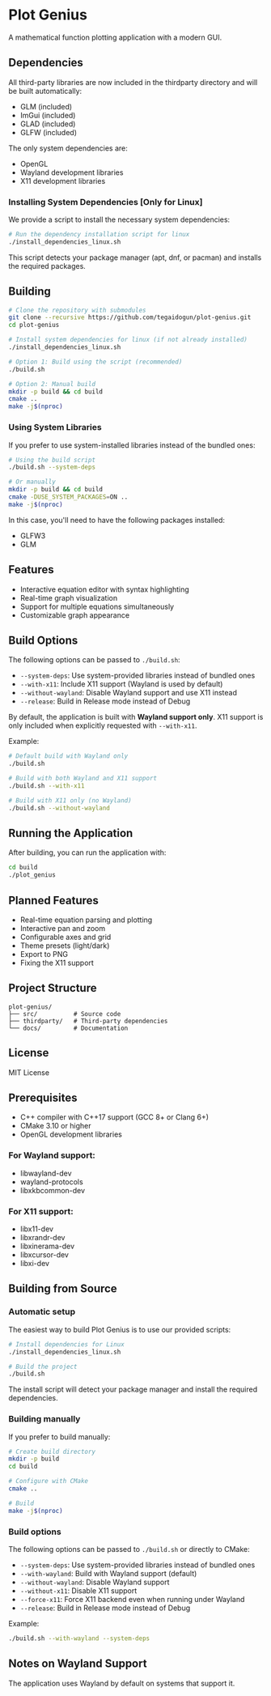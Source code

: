 # Plot Genius

A mathematical function plotting application with a modern GUI.

## Dependencies

All third-party libraries are now included in the thirdparty directory and will be built automatically:
- GLM (included)
- ImGui (included)
- GLAD (included)
- GLFW (included)

The only system dependencies are:
- OpenGL
- Wayland development libraries
- X11 development libraries

### Installing System Dependencies [Only for Linux]

We provide a script to install the necessary system dependencies:

```bash
# Run the dependency installation script for linux
./install_dependencies_linux.sh
```

This script detects your package manager (apt, dnf, or pacman) and installs the required packages.

## Building

```bash
# Clone the repository with submodules
git clone --recursive https://github.com/tegaidogun/plot-genius.git
cd plot-genius

# Install system dependencies for linux (if not already installed)
./install_dependencies_linux.sh

# Option 1: Build using the script (recommended)
./build.sh

# Option 2: Manual build
mkdir -p build && cd build
cmake ..
make -j$(nproc)
```

### Using System Libraries

If you prefer to use system-installed libraries instead of the bundled ones:

```bash
# Using the build script
./build.sh --system-deps

# Or manually
mkdir -p build && cd build
cmake -DUSE_SYSTEM_PACKAGES=ON ..
make -j$(nproc)
```

In this case, you'll need to have the following packages installed:
- GLFW3
- GLM

## Features

- Interactive equation editor with syntax highlighting
- Real-time graph visualization
- Support for multiple equations simultaneously
- Customizable graph appearance

## Build Options

The following options can be passed to `./build.sh`:

- `--system-deps`: Use system-provided libraries instead of bundled ones
- `--with-x11`: Include X11 support (Wayland is used by default)
- `--without-wayland`: Disable Wayland support and use X11 instead
- `--release`: Build in Release mode instead of Debug

By default, the application is built with **Wayland support only**. X11 support is only
included when explicitly requested with `--with-x11`.

Example:
```bash
# Default build with Wayland only
./build.sh

# Build with both Wayland and X11 support
./build.sh --with-x11

# Build with X11 only (no Wayland)
./build.sh --without-wayland
```

## Running the Application

After building, you can run the application with:

```bash
cd build
./plot_genius
```

## Planned Features

- Real-time equation parsing and plotting
- Interactive pan and zoom
- Configurable axes and grid
- Theme presets (light/dark)
- Export to PNG
- Fixing the X11 support

## Project Structure

```
plot-genius/
├── src/          # Source code
├── thirdparty/   # Third-party dependencies
└── docs/         # Documentation
```

## License

MIT License 

## Prerequisites

- C++ compiler with C++17 support (GCC 8+ or Clang 6+)
- CMake 3.10 or higher
- OpenGL development libraries

### For Wayland support:
- libwayland-dev
- wayland-protocols
- libxkbcommon-dev

### For X11 support:
- libx11-dev
- libxrandr-dev
- libxinerama-dev
- libxcursor-dev
- libxi-dev

## Building from Source

### Automatic setup

The easiest way to build Plot Genius is to use our provided scripts:

```bash
# Install dependencies for Linux
./install_dependencies_linux.sh

# Build the project
./build.sh
```

The install script will detect your package manager and install the required dependencies.

### Building manually

If you prefer to build manually:

```bash
# Create build directory
mkdir -p build
cd build

# Configure with CMake
cmake ..

# Build
make -j$(nproc)
```

### Build options

The following options can be passed to `./build.sh` or directly to CMake:

- `--system-deps`: Use system-provided libraries instead of bundled ones
- `--with-wayland`: Build with Wayland support (default)
- `--without-wayland`: Disable Wayland support
- `--without-x11`: Disable X11 support
- `--force-x11`: Force X11 backend even when running under Wayland
- `--release`: Build in Release mode instead of Debug

Example:
```bash
./build.sh --with-wayland --system-deps
```

## Notes on Wayland Support

The application uses Wayland by default on systems that support it. 
